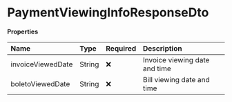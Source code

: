 # PaymentViewingInfoResponseDto

**Properties**

| Name              | Type   | Required | Description                   |
| :---------------- | :----- | :------- | :---------------------------- |
| invoiceViewedDate | String | ❌       | Invoice viewing date and time |
| boletoViewedDate  | String | ❌       | Bill viewing date and time    |

<!-- This file was generated by liblab | https://liblab.com/ -->
